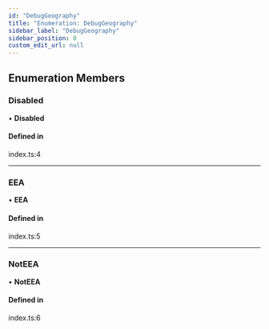 ```yaml
---
id: "DebugGeography"
title: "Enumeration: DebugGeography"
sidebar_label: "DebugGeography"
sidebar_position: 0
custom_edit_url: null
---
```


## Enumeration Members

### Disabled

• **Disabled**

#### Defined in

index.ts:4

___

### EEA

• **EEA**

#### Defined in

index.ts:5

___

### NotEEA

• **NotEEA**

#### Defined in

index.ts:6
